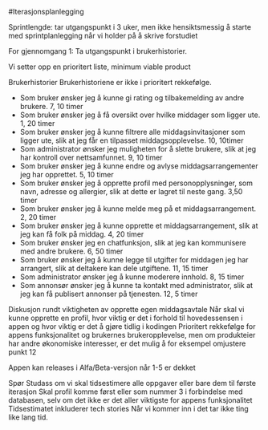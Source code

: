 #Iterasjonsplanlegging

Sprintlengde: tar utgangspunkt i 3 uker, men ikke hensiktsmessig å starte med sprintplanlegging når vi holder på å skrive forstudiet

For gjennomgang 1: Ta utgangspunkt i brukerhistorier. 

Vi setter opp en prioritert liste, minimum viable product

Brukerhistorier Brukerhistoriene er ikke i prioritert rekkefølge. 
* Som bruker ønsker jeg å kunne gi rating og tilbakemelding av andre brukere. 7, 10 timer
* Som bruker ønsker jeg å få oversikt over hvilke middager som ligger ute. 1, 20 timer
* Som bruker ønsker jeg å kunne filtrere alle middagsinvitasjoner som ligger ute, slik at jeg får en tilpasset middagsopplevelse. 10, 10timer
* Som administrator ønsker jeg muligheten for å slette brukere, slik at jeg har kontroll over nettsamfunnet. 9, 10 timer
* Som bruker ønsker jeg å kunne endre og avlyse middagsarrangementer jeg har opprettet. 5, 10 timer
* Som bruker ønsker jeg å opprette profil med personopplysninger, som navn, adresse og allergier, slik at dette er lagret til neste gang. 3,50 timer
* Som bruker ønsker jeg å kunne melde meg på et middagsarrangement. 2, 20 timer
* Som bruker ønsker jeg å kunne opprette et middagsarrangement, slik at jeg kan få folk på middag. 4, 20 timer
* Som bruker ønsker jeg en chatfunksjon, slik at jeg kan kommunisere med andre brukere. 6, 50 timer
* Som bruker ønsker jeg å kunne legge til utgifter for middagen jeg har arrangert, slik at deltakere kan dele utgiftene. 11, 15 timer
* Som administrator ønsker jeg å kunne moderere innhold. 8, 15 timer
* Som annonsør ønsker jeg å kunne ta kontakt med administrator, slik at jeg kan få publisert annonser på tjenesten. 12, 5 timer

Diskusjon rundt viktigheten av opprette egen middagsavtale
Når skal vi kunne opprette en profil, hvor viktig er det i forhold til hovedessensen i appen og hvor viktig er det å gjøre tidlig i kodingen
Prioritert rekkefølge for appens funksjonalitet og brukernes brukeropplevelse, men om produkteier har andre økonomiske interesser, er det mulig å for eksempel omjustere punkt 12

Appen kan releases i Alfa/Beta-versjon når 1-5 er dekket

Spør Studass om vi skal tidsestimere alle oppgaver eller bare dem til første iterasjon
Skal profil komme først eller som nummer 3 i forbindelse med databasen, selv om det ikke er det aller viktigste for appens funksjonalitet
Tidsestimatet inkluderer tech stories
Når vi kommer inn i det tar ikke ting like lang tid.
